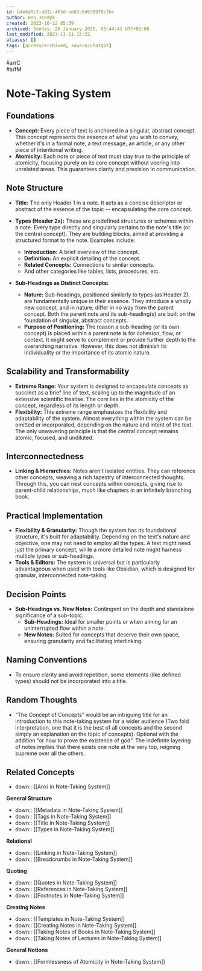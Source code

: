 ```yaml
---
id: b4e6a0c1-a931-465d-add3-6d639970c5bc
author: Ben Jendyk
created: 2023-10-12 05:39
archived: Sunday, 26 January 2025, 05:44:41 UTC+01:00
last_modified: 2023-11-11 15:22
aliases: []
tags: [access/archived, source/chatgpt]
---
```


#a/rC  
#a/fM 

# Note-Taking System

## Foundations

- **Concept:** Every piece of text is anchored in a singular, abstract concept. This concept represents the essence of what you wish to convey, whether it's in a formal note, a text message, an article, or any other piece of intentional writing.
- **Atomicity:** Each note or piece of text must stay true to the principle of atomicity, focusing purely on its core concept without veering into unrelated areas. This guarantees clarity and precision in communication.

## Note Structure

- **Title:** The only Header 1 in a note. It acts as a concise descriptor or abstract of the essence of the topic -- encapsulating the core concept.
- **Types (Header 2s):** These are predefined structures or schemes within a note. Every type directly and singularly pertains to the note's title (or the central concept). They are building blocks, aimed at providing a structured format to the note. Examples include:

	 - **Introduction:** A brief overview of the concept.
	 - **Definition:** An explicit detailing of the concept.
	 - **Related Concepts:** Connections to similar concepts.
	 - And other categories like tables, lists, procedures, etc.
- **Sub-Headings as Distinct Concepts:**
	 - **Nature:** Sub-headings, positioned similarly to types (as Header 2), are fundamentally unique in their essence. They introduce a wholly new concept, and in nature, differ in no way from the parent concept. Both the parent note and its sub-heading(s) are built on the foundation of singular, abstract concepts.
	 - **Purpose of Positioning:** The reason a sub-heading (or its own concept) is placed within a parent note is for cohesion, flow, or context. It might serve to complement or provide further depth to the overarching narrative. However, this does not diminish its individuality or the importance of its atomic nature.

## Scalability and Transformability

- **Extreme Range:** Your system is designed to encapsulate concepts as succinct as a brief line of text, scaling up to the magnitude of an extensive scientific treatise. The core lies in the atomicity of the concept, regardless of its length or depth.
- **Flexibility:** This extreme range emphasizes the flexibility and adaptability of the system. Almost everything within the system can be omitted or incorporated, depending on the nature and intent of the text. The only unwavering principle is that the central concept remains atomic, focused, and undiluted.

## Interconnectedness

- **Linking & Hierarchies:** Notes aren't isolated entities. They can reference other concepts, weaving a rich tapestry of interconnected thoughts. Through this, you can nest concepts within concepts, giving rise to parent-child relationships, much like chapters in an infinitely branching book.

## Practical Implementation

- **Flexibility & Granularity:** Though the system has its foundational structure, it's built for adaptability. Depending on the text's nature and objective, one may not need to employ all the types. A text might need just the primary concept, while a more detailed note might harness multiple types or sub-headings.
- **Tools & Editors:** The system is universal but is particularly advantageous when used with tools like Obsidian, which is designed for granular, interconnected note-taking.

## Decision Points

- **Sub-Headings vs. New Notes:** Contingent on the depth and standalone significance of a sub-topic:
	 - **Sub-Headings:** Ideal for smaller points or when aiming for an uninterrupted flow within a note.
	 - **New Notes:** Suited for concepts that deserve their own space, ensuring granularity and facilitating interlinking.

## Naming Conventions

- To ensure clarity and avoid repetition, some elements (like defined types) should not be incorporated into a title.

## Random Thoughts

- “The Concept of Concepts” would be an intriguing title for an introduction to this note-taking system for a wider audience (Two fold interpretation, one that it is the best of all concepts and the second simply an explanation on the topic of concepts). Optional with the addition “or how to prove the existence of god”. The indefinite layering of notes implies that there exists one note at the very top, reigning supreme over all the others.

## Related Concepts

- down:: [[Anki in Note-Taking System]]

**General Structure**

- down:: [[Metadata in Note-Taking System]]
- down:: [[Tags in Note-Taking System]]
- down:: [[Title in Note-Taking System]]
- down:: [[Types in Note-Taking System]]

**Relational**

- down:: [[Linking in Note-Taking System]]
- down:: [[Breadcrumbs in Note-Taking System]]

**Quoting**

- down:: [[Quotes in Note-Taking System]]
- down:: [[References in Note-Taking System]]
- down:: [[Footnotes in Note-Taking System]]

**Creating Notes**

- down:: [[Templates in Note-Taking System]]
- down:: [[Creating Notes in Note-Taking System]]
- down:: [[Taking Notes of Books in Note-Taking System]]
- down:: [[Taking Notes of Lectures in Note-Taking System]]

**General Notions**

- down:: [[Formlessness of Atomicity in Note-Taking System]]

